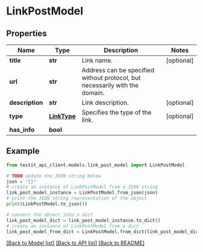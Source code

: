 # LinkPostModel


## Properties

Name | Type | Description | Notes
------------ | ------------- | ------------- | -------------
**title** | **str** | Link name. | [optional] 
**url** | **str** | Address can be specified without protocol, but necessarily with the domain. | 
**description** | **str** | Link description. | [optional] 
**type** | [**LinkType**](LinkType.md) | Specifies the type of the link. | [optional] 
**has_info** | **bool** |  | 

## Example

```python
from testit_api_client.models.link_post_model import LinkPostModel

# TODO update the JSON string below
json = "{}"
# create an instance of LinkPostModel from a JSON string
link_post_model_instance = LinkPostModel.from_json(json)
# print the JSON string representation of the object
print(LinkPostModel.to_json())

# convert the object into a dict
link_post_model_dict = link_post_model_instance.to_dict()
# create an instance of LinkPostModel from a dict
link_post_model_from_dict = LinkPostModel.from_dict(link_post_model_dict)
```
[[Back to Model list]](../README.md#documentation-for-models) [[Back to API list]](../README.md#documentation-for-api-endpoints) [[Back to README]](../README.md)


